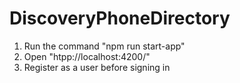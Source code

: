 # DiscoveryPhoneDirectory

1. Run the command "npm run start-app"
2. Open "htpp://localhost:4200/"
3. Register as a user before signing in

